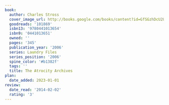 ```yaml
---
book:
  author: Charles Stross
  cover_image_url: http://books.google.com/books/content?id=GfSGzhDcU2UC&printsec=frontcover&img=1&zoom=1&edge=curl&source=gbs_api
  goodreads: '101869'
  isbn13: '9780441013654'
  isbn9: '0441013651'
  owned: ''
  pages: '345'
  publication_year: '2006'
  series: Laundry Files
  series_position: '2006'
  spine_color: '#b1382f'
  tags: ''
  title: The Atrocity Archives
plan:
  date_added: 2023-01-01
review:
  date_read: '2014-02-02'
  rating: '3'
---
```

